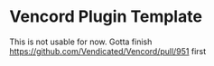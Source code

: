 # Vencord Plugin Template

This is not usable for now. Gotta finish https://github.com/Vendicated/Vencord/pull/951 first
